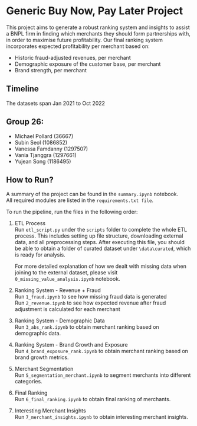 # Generic Buy Now, Pay Later Project

This project aims to generate a robust ranking system and insights to assist a BNPL firm in finding which merchants they should form partnerships with, in order to maximise future profitability. Our final ranking system incorporates expected profitability per merchant based on:
  * Historic fraud-adjusted revenues, per merchant
  * Demographic exposure of the customer base, per merchant
  * Brand strength, per merchant

## Timeline
The datasets span Jan 2021 to Oct 2022

## Group 26:
  * Michael Pollard (36667)
  * Subin Seol (1086852)
  * Vanessa Famdanny (1297507)
  * Vania Tjanggra (1297661)
  * Yujean Song (1186495)

## How to Run?
A summary of the project can be found in the `summary.ipynb` notebook.  
All required modules are listed in the `requirements.txt file`.  


To run the pipeline, run the files in the following order:

1. ETL Process  
   Run `etl_script.py` under the `scripts` folder to complete the whole ETL process. This includes setting up file structure, downloading external data, and all preprocessing steps. After executing this file, you should be able to obtain a folder of curated dataset under `\data\curated`, which is ready for analysis.  

   For more detailed explanation of how we dealt with missing data when joining to the external dataset, please visit `0_missing_value_analysis.ipynb` notebook.

2. Ranking System - Revenue + Fraud  
   Run `1_fraud.ipynb` to see how missing fraud data is generated\
   Run `2_revenue.ipynb` to see how expected revenue after fraud adjustment is calculated for each merchant

3. Ranking System - Demographic Data  
   Run `3_abs_rank.ipynb` to obtain merchant ranking based on demographic data.

4. Ranking System - Brand Growth and Exposure  
   Run `4_brand_exposure_rank.ipynb` to obtain merchant ranking based on brand growth metrics.

5. Merchant Segmentation  
   Run `5_segmentation_merchant.ipynb` to segment merchants into different categories.

6. Final Ranking  
   Run `6_final_ranking.ipynb` to obtain final ranking of merchants.

7. Interesting Merchant Insights  
   Run `7_merchant_insights.ipynb` to obtain interesting merchant insights.
